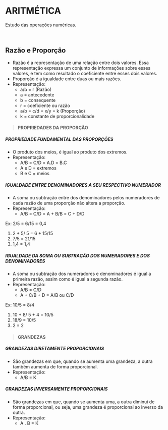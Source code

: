 # ARITMÉTICA
Estudo das operações numéricas.

<br>

## Razão e Proporção
* Razão é a representação de uma relação entre dois valores. Essa representação expressa um conjunto de informações sobre esses valores, e tem como resultado o coeficiente entre esses dois valores.
* Proporção é a igualdade entre duas ou mais razões.
* Representação:
  - a/b = r (Razão)
  - a = antecedente
  - b = consequente
  - r = coeficiente ou razão
  - a/b = c/d = x/y = k (Proporção)
  - k = constante de proporcionalidade

> #### PROPRIEDADES DA PROPORÇÃO

##### PROPRIEDADE FUNDAMENTAL DAS PROPORÇÕES
* O produto dos meios, é igual ao produto dos extremos.
* Representação:
  - A/B = C/D = A.D = B.C
  - A e D = extremos
  - B e C = meios

##### IGUALDADE ENTRE DENOMINADORES A SEU RESPECTIVO NUMERADOR
* A soma ou subtração entre dos denominadores pelos numeradores de cada razão de uma proporção não altera a proporção.
* Representação:
  - A/B = C/D = A + B/B = C + D/D

Ex: 2/5 = 6/15 = 0,4
1. 2 + 5/ 5 = 6 + 15/15  
2. 7/5 = 21/15
3. 1,4 = 1,4

##### IGUALDADE DA SOMA OU SUBTRAÇÃO DOS NUMERADORES E DOS DENOMINADORES
* A soma ou subtração dos numeradores e denominadores é igual a primeira razão, assim como é igual a segunda razão.
* Representação:
  - A/B = C/D 
  - A + C/B + D = A/B ou C/D

Ex: 10/5 = 8/4
1. 10 + 8/ 5 + 4  = 10/5
2. 18/9 = 10/5
3. 2 = 2

> #### GRANDEZAS

##### GRANDEZAS DIRETAMENTE PROPORCIONAIS
* São grandezas em que, quando se aumenta uma grandeza, a outra também aumenta de forma proporcional.
* Representação:
  - A/B = K 
  
##### GRANDEZAS INVERSAMENTE PROPORCIONAIS
* São grandezas em que, quando se aumenta uma, a outra diminui de forma proporcional, ou seja, uma grandeza é proporcional ao inverso da outra.
* Representação:
  - A . B = K 